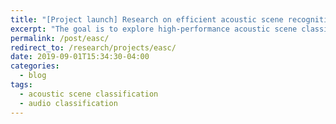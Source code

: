 ```yaml
---
title: "[Project launch] Research on efficient acoustic scene recognition based on deep learning"
excerpt: "The goal is to explore high-performance acoustic scene classification (ASC) technologies at a low computational cost."
permalink: /post/easc/
redirect_to: /research/projects/easc/
date: 2019-09-01T15:34:30-04:00
categories:
  - blog
tags:
  - acoustic scene classification
  - audio classification
---
```

